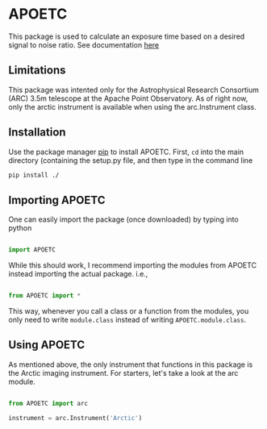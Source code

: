 # APOETC

This package is used to calculate an exposure time based on a desired signal to noise ratio. See documentation [here](file:///APOETC/blob/master/doc/_build/html/index.html)


## Limitations

This package was intented only for the Astrophysical Research Consortium (ARC) 3.5m telescope at the Apache Point Observatory. As of right now, only the arctic instrument is available when using the arc.Instrument class.

## Installation

Use the package manager [pip](https://pip.pypa.io/en/stable/) to install APOETC. First, ```cd``` into the main directory (containing the setup.py file, and then type in the command line

```bash
pip install ./
```

## Importing APOETC

One can easily import the package (once downloaded) by typing into python

```python

import APOETC
```

While this should work, I recommend importing the modules from APOETC instead importing the actual package. i.e.,

```python

from APOETC import *
``` 

This way, whenever you call a class or a function from the modules, you only need to write ```module.class``` instead of writing ```APOETC.module.class```.

## Using APOETC

As mentioned above, the only instrument that functions in this package is the Arctic imaging instrument. For starters, let's take a look at the arc module.

```python

from APOETC import arc

instrument = arc.Instrument('Arctic')
```

